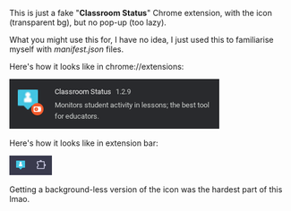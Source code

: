 This is just a fake "**Classroom Status**" Chrome extension, with the icon (transparent bg), but no pop-up (too lazy).

What you might use this for, I have no idea, I just used this to familiarise myself with *manifest.json* files.

Here's how it looks like in chrome://extensions:

![Screenshot of extension](Status.png)


Here's how it looks like in extension bar:

![Screenshot of extension bar](extension.png)

Getting a background-less version of the icon was the hardest part of this lmao.
